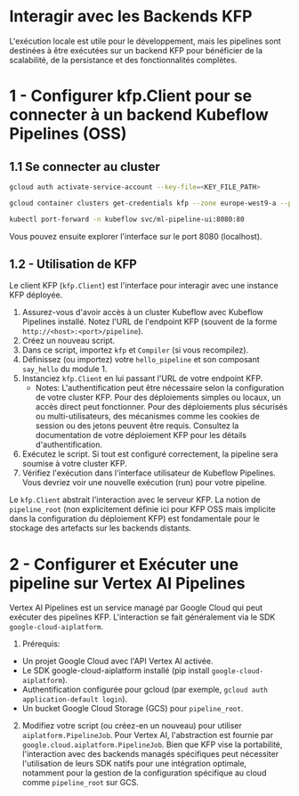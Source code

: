 # Interagir avec les Backends KFP

L'exécution locale est utile pour le développement, mais les pipelines sont destinées à être exécutées sur un backend KFP pour bénéficier de la scalabilité, de la persistance et des fonctionnalités complètes.


# 1 - Configurer kfp.Client pour se connecter à un backend Kubeflow Pipelines (OSS)
## 1.1 Se connecter au cluster

```bash
gcloud auth activate-service-account --key-file=<KEY_FILE_PATH>
```

```bash
gcloud container clusters get-credentials kfp --zone europe-west9-a --project formation-mlops
```
```bash
kubectl port-forward -n kubeflow svc/ml-pipeline-ui:8080:80
````

Vous pouvez ensuite explorer l'interface sur le port 8080 (localhost).

## 1.2 - Utilisation de KFP
Le client KFP (`kfp.Client`) est l'interface pour interagir avec une instance KFP déployée.

1. Assurez-vous d'avoir accès à un cluster Kubeflow avec Kubeflow Pipelines installé. Notez l'URL de l'endpoint KFP (souvent de la forme `http://<host>:<port>/pipeline`).
2. Créez un nouveau script.
3. Dans ce script, importez `kfp` et `Compiler` (si vous recompilez).
4. Définissez (ou importez) votre `hello_pipeline` et son composant `say_hello` du module 1.
5. Instanciez `kfp.Client` en lui passant l'URL de votre endpoint KFP.
   - Notes: L'authentification peut être nécessaire selon la configuration de votre cluster KFP. Pour des déploiements simples ou locaux, un accès direct peut fonctionner. Pour des déploiements plus sécurisés ou multi-utilisateurs, des mécanismes comme les cookies de session ou des jetons peuvent être requis. Consultez la documentation de votre déploiement KFP pour les détails d'authentification.
6. Exécutez le script. Si tout est configuré correctement, la pipeline sera soumise à votre cluster KFP.
7. Vérifiez l'exécution dans l'interface utilisateur de Kubeflow Pipelines. Vous devriez voir une nouvelle exécution (run) pour votre pipeline.

Le `kfp.Client`  abstrait l'interaction avec le serveur KFP. La notion de `pipeline_root` (non explicitement définie ici pour KFP OSS mais implicite dans la configuration du déploiement KFP) est fondamentale pour le stockage des artefacts sur les backends distants.


# 2 - Configurer et Exécuter une pipeline sur Vertex AI Pipelines

Vertex AI Pipelines est un service managé par Google Cloud qui peut exécuter des pipelines KFP. L'interaction se fait généralement via le SDK `google-cloud-aiplatform`.

1. Prérequis:
- Un projet Google Cloud avec l'API Vertex AI activée.
- Le SDK google-cloud-aiplatform installé (pip install `google-cloud-aiplatform`).
- Authentification configurée pour gcloud (par exemple, `gcloud auth application-default login`).
- Un bucket Google Cloud Storage (GCS) pour `pipeline_root`.

2. Modifiez votre script (ou créez-en un nouveau) pour utiliser `aiplatform.PipelineJob`.
Pour Vertex AI, l'abstraction est fournie par `google.cloud.aiplatform.PipelineJob`. Bien que KFP vise la portabilité, l'interaction avec des backends managés spécifiques peut nécessiter l'utilisation de leurs SDK natifs pour une intégration optimale, notamment pour la gestion de la configuration spécifique au cloud comme `pipeline_root` sur GCS.